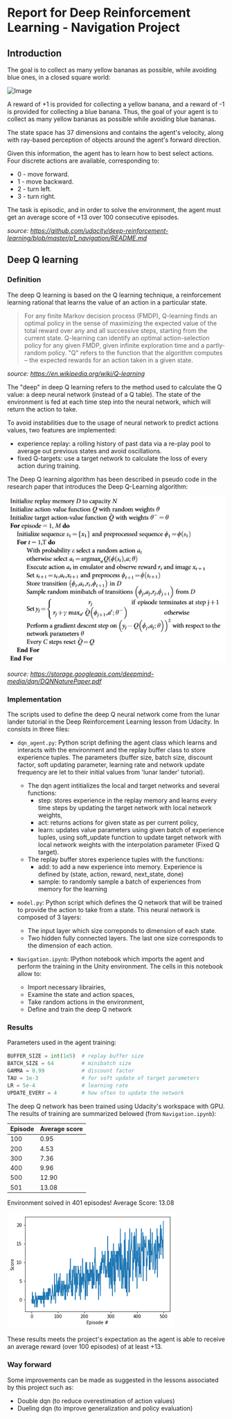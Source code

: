# Report for Deep Reinforcement Learning - Navigation Project

## Introduction

The goal is to collect as many yellow bananas as possible, while avoiding blue ones, in a closed square world:

![Image](https://video.udacity-data.com/topher/2018/June/5b1ab4b0_banana/banana.gif)

A reward of +1 is provided for collecting a yellow banana, and a reward of -1 is provided for collecting a blue banana. Thus, the goal of your agent is to collect as many yellow bananas as possible while avoiding blue bananas.

The state space has 37 dimensions and contains the agent's velocity, along with ray-based perception of objects around the agent's forward direction. 

Given this information, the agent has to learn how to best select actions. Four discrete actions are available, corresponding to:

- 0 - move forward.
- 1 - move backward.
- 2 - turn left.
- 3 - turn right.

The task is episodic, and in order to solve the environment, the agent must get an average score of +13 over 100 consecutive episodes.

*source: https://github.com/udacity/deep-reinforcement-learning/blob/master/p1_navigation/README.md*

## Deep Q learning

### Definition

The deep Q learning is based on the Q learning technique, a reinforcement learning rational that learns the value of an action in a particular state.

> For any finite Markov decision process (FMDP), Q-learning finds an optimal policy in the sense of maximizing the expected value of the total reward over any and all successive steps, starting from the current state. Q-learning can identify an optimal action-selection policy for any given FMDP, given infinite exploration time and a partly-random policy. "Q" refers to the function that the algorithm computes – the expected rewards for an action taken in a given state.

*source: https://en.wikipedia.org/wiki/Q-learning*

The "deep" in deep Q learning refers to the method used to calculate the Q value: a deep neural network (instead of a Q table). The state of the environment is fed at each time step into the neural network, which will return the action to take.

To avoid instabilities due to the usage of neural network to predict actions values, two features are implemented:
- experience replay: a rolling history of past data via a re-play pool to average out previous states and avoid oscillations.
- fixed Q-targets: use a target network  to calculate the loss of every action during training. 

The Deep Q learning algorithm has been described in pseudo code in the research paper that introduces the Deep Q-Learning algorithm:

![Algo](images/algo.png)

*source: https://storage.googleapis.com/deepmind-media/dqn/DQNNaturePaper.pdf*

### Implementation

The scripts used to define the deep Q neural network come from the lunar lander tutorial in the Deep Reinforcement Learning lesson from Udacity. In consists in three files:

- `dqn_agent.py`: Python script defining the agent class which learns and interacts with the environment and the replay buffer class to store experience tuples. The parameters (buffer size, batch size, discount factor, soft updating parameter, learning rate and network update frequency are let to their initial values from 'lunar lander' tutorial).
    - The dqn agent intitializes the local and target networks and several functions:
        - step: stores experience in the replay memory and learns every time steps by updating the target network with local network weights,
        - act: returns actions for given state as per current policy,
        - learn: updates value parameters using given batch of experience tuples, using soft_update function to update target network with local network weights with the interpolation parameter (Fixed Q target).
    - The replay buffer stores experience tuples with the functions:
        - add: to add a new experience into memory. Experience is defined by (state, action, reward, next_state, done)
        - sample: to randomly sample a batch of experiences from memory for the learning

- `model.py`: Python script which defines the Q network that will be trained to provide the action to take from a state. This neural network is composed of 3 layers:
    - The input layer which size correponds to dimension of each state.
    - Two hidden fully connected layers. The last one size corresponds to the dimension of each action.

- `Navigation.ipynb`: IPython notebook which imports the agent and perform the training in the Unity environment. The cells in this notebook allow to:
    - Import necessary librairies,
    - Examine the state and action spaces,
    - Take random actions in the environment,
    - Define and train the deep Q network

### Results

Parameters used in the agent training:

```python
BUFFER_SIZE = int(1e5)  # replay buffer size
BATCH_SIZE = 64         # minibatch size
GAMMA = 0.99            # discount factor
TAU = 1e-3              # for soft update of target parameters
LR = 5e-4               # learning rate 
UPDATE_EVERY = 4        # how often to update the network
```

The deep Q network has been trained using Udacity's workspace with GPU. The results of training are summarized belowed (from `Navigation.ipynb`):

| Episode         | Average score     |
|--------------|-----------|
| 100 | 0.95  | 
| 200 | 4.53  | 
| 300 | 7.36  | 
| 400 | 9.96  | 
| 500 | 12.90  | 
| 501 | 13.08  | 

Environment solved in 401 episodes!	Average Score: 13.08

![Perfo](images/perfo.png)

These results meets the project's expectation as the agent is able to receive an average reward (over 100 episodes) of at least +13.

### Way forward

Some improvements can be made as suggested in the lessons associated by this project such as:
- Double dqn (to reduce overestimation of action values)
- Dueling dqn (to improve generalization and policy evaluation)

